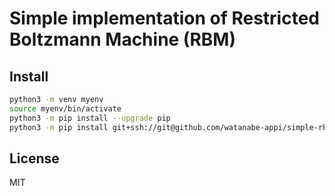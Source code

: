 # Simple implementation of Restricted Boltzmann Machine (RBM)

## Install

```sh
python3 -m venv myenv 
source myenv/bin/activate
python3 -m pip install --upgrade pip
python3 -m pip install git+ssh://git@github.com/watanabe-appi/simple-rbm.git
```

## License

MIT
